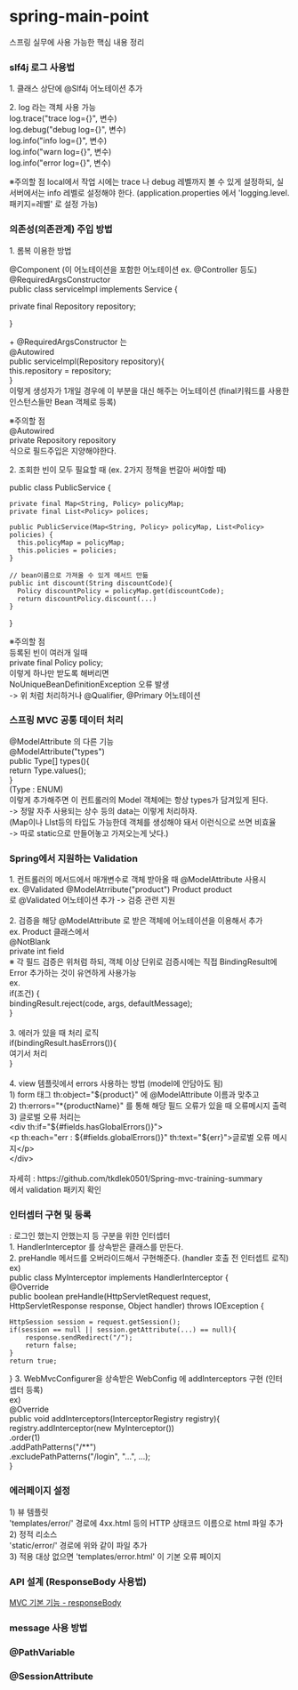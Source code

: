 # spring-main-point
스프링 실무에 사용 가능한 핵심 내용 정리

<h3 style="font-weight:bold;">slf4j 로그 사용법</h3>
<p>1. 클래스 상단에 @Slf4j 어노테이션 추가</p>
<p>2. log 라는 객체 사용 가능<br>
  log.trace("trace log={}", 변수)<br>
  log.debug("debug log={}", 변수)<br>
  log.info("info log={}", 변수)<br>
  log.info("warn log={}", 변수)<br>
  log.info("error log={}", 변수)
</p>
<p>
 ※주의할 점
  local에서 작업 시에는 trace 나 debug 레벨까지 볼 수 있게 설정하되, 실서버에서는 info 레벨로 설정해야 한다.
  (application.properties 에서 'logging.level.패키지=레벨' 로 설정 가능)
</p>

<h3 style="font-weight:bold;">의존성(의존관계) 주입 방법</h3>
<p>1. 롬복 이용한 방법</p>
<p>
@Component (이 어노테이션을 포함한 어노테이션 ex. @Controller 등도) <br>
@RequiredArgsConstructor <br>
public class serviceImpl implements Service {
  
  private final Repository repository;
  
}
</p>
<p>
 + @RequiredArgsConstructor 는 <br>
  @Autowired <br>
  public serviceImpl(Repository repository){ <br>
    this.repository = repository; <br>
  } <br>
  이렇게 생성자가 1개일 경우에 이 부분을 대신 해주는 어노테이션 (final키워드를 사용한 인스턴스들만 Bean 객체로 등록)
  
 ※주의할 점 <br>
  @Autowired <br>
  private Repository repository <br>
  식으로 필드주입은 지양해야한다.
</p>
<p>2. 조회한 빈이 모두 필요할 때 (ex. 2가지 정책을 번갈아 써야할 때)</p>
<p>
  public class PublicService {
  
    private final Map<String, Policy> policyMap;
    private final List<Policy> polices;
  
    public PublicService(Map<String, Policy> policyMap, List<Policy> policies) { 
      this.policyMap = policyMap;
      this.policies = policies;
    }
  
    // bean이름으로 가져올 수 있게 메서드 만듦
    public int discount(String discountCode){
      Policy discountPolicy = policyMap.get(discountCode);
      return discountPolicy.discount(...)
    }
  
  }
</p>
<p>
※주의할 점 <br>
등록된 빈이 여러개 일때 <br>
private final Policy policy; <br>
이렇게 하나만 받도록 해버리면 <br>
NoUniqueBeanDefinitionException 오류 발생 <br>
-> 위 처럼 처리하거나 @Qualifier, @Primary 어노테이션 
</p>

<h3 style="font-weight:bold;">스프링 MVC 공통 데이터 처리</h3>
<p>
    @ModelAttribute 의 다른 기능 <br>
    @ModelAttribute("types") <br>
    public Type[] types(){ <br>
      return Type.values(); <br>
    } <br>
(Type : ENUM) <br>
  이렇게 추가해주면 이 컨트롤러의 Model 객체에는 항상 types가 담겨있게 된다.<br>
-> 정말 자주 사용되는 상수 등의 data는 이렇게 처리하자. <br>
(Map이나 LIst등의 타입도 가능한데 객체를 생성해야 돼서 이런식으로 쓰면 비효율 <br>
-> 따로 static으로 만들어놓고 가져오는게 낫다.) <br>
</p>  

<h3 style="font-weight:bold;">Spring에서 지원하는 Validation</h3>   
<p>
    1. 컨트롤러의 메서드에서 매개변수로 객체 받아올 때 @ModelAttribute 사용시 <br>
    ex. @Validated @ModelAtrribute("product") Product product <br>
    로 @Validated 어노테이션 추가 -> 검증 관련 지원 <br>
    <br>
    2. 검증을 해당 @ModelAttribute 로 받은 객체에 어노테이션을 이용해서 추가 <br>
    ex. Product 클래스에서 <br>
    @NotBlank <br>
    private int field <br>
    ※ 각 필드 검증은 위처럼 하되, 객체 이상 단위로 검증시에는 직접 BindingResult에 Error 추가하는 것이 유연하게 사용가능 <br>
    ex. <br>
    if(조건) { <br>
				bindingResult.reject(code, args, defaultMessage); <br>
		} <br>
    <br>
    3. 에러가 있을 때 처리 로직 <br>
    if(bindingResult.hasErrors()){ <br>
      여기서 처리 <br>
    } <br>
    <br>
    4. view 템플릿에서 errors 사용하는 방법 (model에 안담아도 됨) <br>
    1) form 태그 th:object="${product}" 에 @ModelAttribute 이름과 맞추고 <br>
    2) th:errors="*{productName}" 를 통해 해당 필드 오류가 있을 때 오류메시지 출력 <br>
    3) 글로벌 오류 처리는 <br>
     &lt;div th:if="${#fields.hasGlobalErrors()}"&gt; <br>
 		  &lt;p th:each="err : ${#fields.globalErrors()}" th:text="${err}">글로벌 오류 메시지&lt;/p&gt; <br>
     &lt;/div&gt; <br>
     <br>
    자세히 : https://github.com/tkdlek0501/Spring-mvc-training-summary <br>
    에서 validation 패키지 확인 <br>
</p>
<h3 style="font-weight:bold;">인터셉터 구현 및 등록</h3>
: 로그인 했는지 안했는지 등 구분을 위한 인터셉터 <br>
1. HandlerInterceptor 를 상속받은 클래스를 만든다. <br>
2. preHandle 메서드를 오버라이드해서 구현해준다. (handler 호출 전 인터셉트 로직) <br>
ex) <br>
public class MyInterceptor implements HandlerInterceptor { <br>	
@Override <br>
public boolean preHandle(HttpServletRequest request, HttpServletResponse response, Object handler) throws IOException { <br>

	HttpSession session = request.getSession();
	if(session == null || session.getAttribute(...) == null){
		response.sendRedirect("/");
		return false;
	}
	return true;	
}
3. WebMvcConfigurer을 상속받은 WebConfig 에 addInterceptors 구현 (인터셉터 등록) <br>
ex) <br>
@Override <br>
public void addInterceptors(InterceptorRegistry registry){ <br>
	registry.addInterceptor(new MyInterceptor()) <br>
	.order(1) <br>
	.addPathPatterns("/**") <br>
	.excludePathPatterns("/login", "...", ...); <br>
} <br>
	
<h3 style="font-weight:bold;">에러페이지 설정</h3>
1) 뷰 템플릿 <br>
'templates/error/' 경로에 4xx.html 등의 HTTP 상태코드 이름으로 html 파일 추가 <br>
2) 정적 리소스 <br>
'static/error/' 경로에 위와 같이 파일 추가 <br>
3) 적용 대상 없으면 'templates/error.html' 이 기본 오류 페이지 <br>

<h3 style="font-weight:bold;">API 설계 (ResponseBody 사용법)</h3> 
<a href="https://github.com/tkdlek0501/Spring-mvc1-part2-summary/blob/main/src/main/java/hello/springmvc/basic/response/ResponseBodyController.java">MVC 기본 기능 - responseBody</a> 	
	
<h3 style="font-weight:bold;">message 사용 방법</h3>  	
<h3 style="font-weight:bold;">@PathVariable</h3>  
<h3 style="font-weight:bold;">@SessionAttribute</h3>  	
